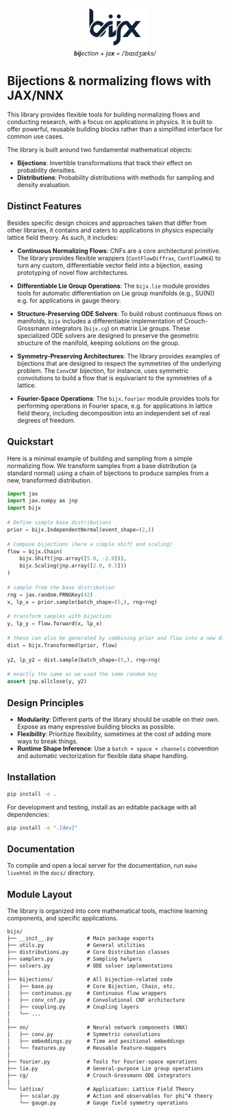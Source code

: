 <p align="center">
    <img src="docs/source/_static/icons/bijx.svg" alt="bijx logo" height="100">
    <br>
    <em><b>bij</b>ection + ja<b>x</b> = /ˈbaɪdʒæks/</em>
</p>

# Bijections & normalizing flows with JAX/NNX

This library provides flexible tools for building normalizing flows and conducting research, with a focus on applications in physics. It is built to offer powerful, reusable building blocks rather than a simplified interface for common use cases.

The library is built around two fundamental mathematical objects:

- **Bijections**: Invertible transformations that track their effect on probability densities.
- **Distributions**: Probability distributions with methods for sampling and density evaluation.

## Distinct Features

Besides specific design choices and approaches taken that differ from other libraries, it contains and caters to applications in physics especially lattice field theory. As such, it includes:

- **Continuous Normalizing Flows**: CNFs are a core architectural primitive. The library provides flexible wrappers (`ContFlowDiffrax`, `ContFlowRK4`) to turn any custom, differentiable vector field into a bijection, easing prototyping of novel flow architectures.

- **Differentiable Lie Group Operations**: The `bijx.lie` module provides tools for automatic differentiation on Lie group manifolds (e.g., SU(N)) e.g. for applications in gauge theory.

- **Structure-Preserving ODE Solvers**: To build robust continuous flows on manifolds, `bijx` includes a differentiable implementation of Crouch-Grossmann integrators (`bijx.cg`) on matrix Lie groups. These specialized ODE solvers are designed to preserve the geometric structure of the manifold, keeping solutions on the group.

- **Symmetry-Preserving Architectures**: The library provides examples of bijections that are designed to respect the symmetries of the underlying problem. The `ConvCNF` bijection, for instance, uses symmetric convolutions to build a flow that is equivariant to the symmetries of a lattice.

- **Fourier-Space Operations**: The `bijx.fourier` module provides tools for performing operations in Fourier space, e.g. for applications in lattice field theory, including decomposition into an independent set of real degrees of freedom.

## Quickstart

Here is a minimal example of building and sampling from a simple normalizing flow. We transform samples from a base distribution (a standard normal) using a chain of bijections to produce samples from a new, transformed distribution.

```python
import jax
import jax.numpy as jnp
import bijx

# Define simple base distributions
prior = bijx.IndependentNormal(event_shape=(2,))

# Compose bijections (here a simple shift and scaling)
flow = bijx.Chain(
    bijx.Shift(jnp.array([5.0, -2.0])),
    bijx.Scaling(jnp.array([2.0, 0.5]))
)

# sample from the base distribution
rng = jax.random.PRNGKey(42)
x, lp_x = prior.sample(batch_shape=(5,), rng=rng)

# transform samples with bijection
y, lp_y = flow.forward(x, lp_x)

# these can also be generated by combining prior and flow into a new distribution
dist = bijx.Transformed(prior, flow)

y2, lp_y2 = dist.sample(batch_shape=(5,), rng=rng)

# exactly the same as we used the same random key
assert jnp.allclose(y, y2)
```

## Design Principles

- **Modularity**: Different parts of the library should be usable on their own. Expose as many expressive building blocks as possible.
- **Flexibility**: Prioritize flexibility, sometimes at the cost of adding more ways to break things.
- **Runtime Shape Inference**: Use a `batch + space + channels` convention and automatic vectorization for flexible data shape handling.

## Installation

```bash
pip install -e .
```

For development and testing, install as an editable package with all dependencies:

```bash
pip install -e ".[dev]"
```

## Documentation

To compile and open a local server for the documentation, run `make livehtml` in the `docs/` directory.

## Module Layout

The library is organized into core mathematical tools, machine learning components, and specific applications.

```
bijx/
├── __init__.py           # Main package exports
├── utils.py              # General utilities
├── distributions.py      # Core Distribution classes
├── samplers.py           # Sampling helpers
├── solvers.py            # ODE solver implementations
│
├── bijections/           # All bijection-related code
│   ├── base.py           # Core Bijection, Chain, etc.
│   ├── continuous.py     # Continuous flow wrappers
│   ├── conv_cnf.py       # Convolutional CNF architecture
│   ├── coupling.py       # Coupling layers
│   └── ...
│
├── nn/                   # Neural network components (NNX)
│   ├── conv.py           # Symmetric convolutions
│   ├── embeddings.py     # Time and positional embeddings
│   └── features.py       # Reusable feature-mappers
│
├── fourier.py            # Tools for Fourier-space operations
├── lie.py                # General-purpose Lie group operations
├── cg/                   # Crouch-Grossmann ODE integrators
│
└── lattice/              # Application: Lattice Field Theory
    ├── scalar.py         # Action and observables for phi^4 theory
    └── gauge.py          # Gauge field symmetry operations
```
